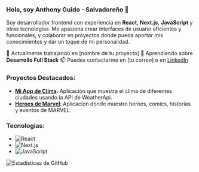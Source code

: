 ### Hola, soy Anthony Guido - Salvadoreño 👋

Soy desarrollador frontend con experiencia en **React**, **Next.js**, **JavaScript** y otras tecnologías. Me apasiona crear interfaces de usuario eficientes y funcionales, y colaborar en proyectos donde pueda aportar mis conocimientos y dar un toque de mi personalidad.

🔭 Actualmente trabajando en [nombre de tu proyecto]
🌱 Aprendiendo sobre **Desarrollo Full Stack**
📫 Puedes contactarme en [tu correo] o en [LinkedIn](https://www.linkedin.com/...)

### Proyectos Destacados:
- **[Mi App de Clima](https://github.com/guidodev29/WhatsMyWeather)**: Aplicación que muestra el clima de diferentes ciudades usando la API de WeatherApi.
- **[Heroes de Marvel](https://github.com/guidodev29/webMarvel)**: Aplicacion donde muestro heroes, comics, historias y eventos de MARVEL.

### Tecnologías:
- ![React](https://img.shields.io/badge/React-20232A?style=for-the-badge&logo=react&logoColor=61DAFB)
- ![Next.js](https://img.shields.io/badge/Next.js-000000?style=for-the-badge&logo=nextdotjs&logoColor=white)
- ![JavaScript](https://img.shields.io/badge/JavaScript-F7DF1E?style=for-the-badge&logo=javascript&logoColor=black)

![Estadísticas de GitHub](https://github-readme-stats.vercel.app/api?username=guido29&show_icons=true&theme=radical)
